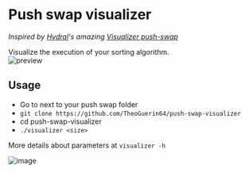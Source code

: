 # Push swap visualizer
*Inspired by [Hydral](https://gitlab.com/hydrasho)'s amazing [Visualizer push-swap](https://gitlab.com/hydrasho/visualizer-push-swap)*

Visualize the execution of your sorting algorithm.<br/>
![preview](https://user-images.githubusercontent.com/57496441/200985917-66101aa0-c25f-423b-9e3d-cf407f2e3de4.gif)

## Usage
- Go to next to your push swap folder
- ```git clone https://github.com/TheoGuerin64/push-swap-visualizer```
- cd push-swap-visualizer
- ```./visualizer <size>```

More details about parameters at ```visualizer -h```

![image](https://user-images.githubusercontent.com/57496441/200988011-cc9f1c7d-8254-465b-90c4-997e099eb6d4.png)

